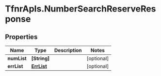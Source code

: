 # TfnrApIs.NumberSearchReserveResponse

## Properties
Name | Type | Description | Notes
------------ | ------------- | ------------- | -------------
**numList** | **[String]** |  | [optional] 
**errList** | [**ErrList**](ErrList.md) |  | [optional] 


